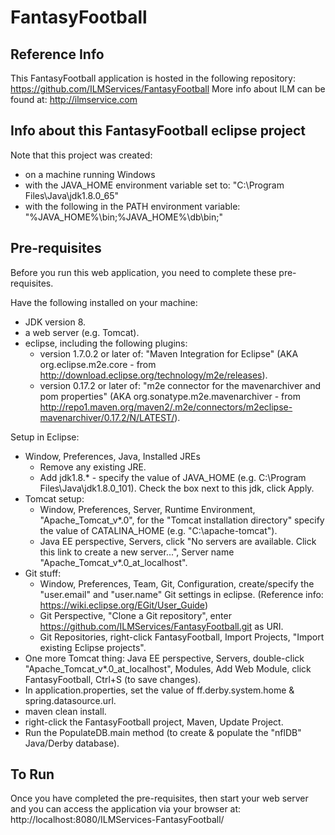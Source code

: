 # FantasyFootball

## Reference Info

This FantasyFootball application is hosted in the following repository: https://github.com/ILMServices/FantasyFootball
More info about ILM can be found at: http://ilmservice.com

## Info about this FantasyFootball eclipse project

Note that this project was created:
 - on a machine running Windows
 - with the JAVA\_HOME environment variable set to: "C:\Program Files\Java\jdk1.8.0_65"
 - with the following in the PATH environment variable: "%JAVA\_HOME%\bin;%JAVA\_HOME%\db\bin;"

## Pre-requisites

Before you run this web application, you need to complete these pre-requisites.

Have the following installed on your machine: 
* JDK version 8.
* a web server (e.g. Tomcat).
* eclipse, including the following plugins:
    * version 1.7.0.2 or later of: "Maven Integration for Eclipse" (AKA org.eclipse.m2e.core - from http://download.eclipse.org/technology/m2e/releases).
    * version 0.17.2 or later of: "m2e connector for the mavenarchiver and pom properties" (AKA org.sonatype.m2e.mavenarchiver - from http://repo1.maven.org/maven2/.m2e/connectors/m2eclipse-mavenarchiver/0.17.2/N/LATEST/).

Setup in Eclipse:
* Window, Preferences, Java, Installed JREs
    * Remove any existing JRE.
    * Add jdk1.8.* - specify the value of JAVA\_HOME (e.g. C:\Program Files\Java\jdk1.8.0_101). Check the box next to this jdk, click Apply.
* Tomcat setup:
    * Window, Preferences, Server, Runtime Environment, "Apache\_Tomcat\_v*.0", for the "Tomcat installation directory" specify the value of CATALINA_HOME (e.g. "C:\apache-tomcat").
    * Java EE perspective, Servers, click "No servers are available. Click this link to create a new server...", Server name "Apache\_Tomcat\_v*.0\_at\_localhost". 
* Git stuff:
    * Window, Preferences, Team, Git, Configuration, create/specify the "user.email" and "user.name" Git settings in eclipse. (Reference info: https://wiki.eclipse.org/EGit/User_Guide)
    * Git Perspective, "Clone a Git repository", enter https://github.com/ILMServices/FantasyFootball.git as URI.
    * Git Repositories, right-click FantasyFootball, Import Projects, "Import existing Eclipse projects".
* One more Tomcat thing: Java EE perspective, Servers, double-click "Apache\_Tomcat\_v*.0\_at\_localhost", Modules, Add Web Module, click FantasyFootball, Ctrl+S (to save changes).
* In application.properties, set the value of ff.derby.system.home & spring.datasource.url.
* maven clean install. 
* right-click the FantasyFootball project, Maven, Update Project.
* Run the PopulateDB.main method (to create & populate the "nflDB" Java/Derby database).

## To Run

Once you have completed the pre-requisites, then start your web server and you can access the application via your browser at: http://localhost:8080/ILMServices-FantasyFootball/

